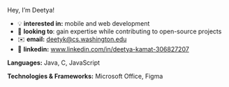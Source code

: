 Hey, I’m Deetya!

- 💡 **interested in:** mobile and web development
- 🔎 **looking to**: gain expertise while contributing to open-source projects
- ✉️ **email:** deetyk@cs.washington.edu
- 🤝 **linkedin:** www.linkedin.com/in/deetya-kamat-306827207

**Languages:** Java, C, JavaScript

**Technologies & Frameworks:** Microsoft Office, Figma
